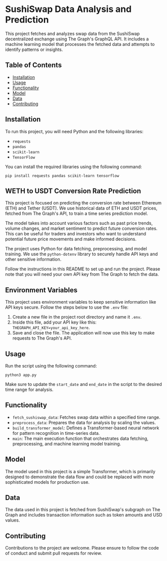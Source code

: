 # SushiSwap Data Analysis and Prediction

This project fetches and analyzes swap data from the SushiSwap decentralized exchange using The Graph's GraphQL API. It includes a machine learning model that processes the fetched data and attempts to identify patterns or insights.

## Table of Contents

- [Installation](#installation)
- [Usage](#usage)
- [Functionality](#functionality)
- [Model](#model)
- [Data](#data)
- [Contributing](#contributing)

## Installation

To run this project, you will need Python and the following libraries:

- `requests`
- `pandas`
- `scikit-learn`
- `TensorFlow`

You can install the required libraries using the following command:
```
pip install requests pandas scikit-learn tensorflow
```

## WETH to USDT Conversion Rate Prediction

This project is focused on predicting the conversion rate between Ethereum (ETH) and Tether (USDT). We use historical data of ETH and USDT prices, fetched from The Graph's API, to train a time series prediction model.

The model takes into account various factors such as past price trends, volume changes, and market sentiment to predict future conversion rates. This can be useful for traders and investors who want to understand potential future price movements and make informed decisions.

The project uses Python for data fetching, preprocessing, and model training. We use the `python-dotenv` library to securely handle API keys and other sensitive information.

Follow the instructions in this README to set up and run the project. Please note that you will need your own API key from The Graph to fetch the data.


## Environment Variables

This project uses environment variables to keep sensitive information like API keys secure. Follow the steps below to use the `.env` file:

1. Create a new file in the project root directory and name it `.env`.
2. Inside this file, add your API key like this: `THEGRAPH_API_KEY=your_api_key_here`.
3. Save and close the file. The application will now use this key to make requests to The Graph's API.



## Usage

Run the script using the following command:
```
python3 app.py
```

Make sure to update the `start_date` and `end_date` in the script to the desired time range for analysis.

## Functionality

- `fetch_sushiswap_data`: Fetches swap data within a specified time range.
- `preprocess_data`: Prepares the data for analysis by scaling the values.
- `build_transformer_model`: Defines a Transformer-based neural network for pattern recognition in time-series data.
- `main`: The main execution function that orchestrates data fetching, preprocessing, and machine learning model training.

## Model

The model used in this project is a simple Transformer, which is primarily designed to demonstrate the data flow and could be replaced with more sophisticated models for production use.

## Data

The data used in this project is fetched from SushiSwap's subgraph on The Graph and includes transaction information such as token amounts and USD values.

## Contributing

Contributions to the project are welcome. Please ensure to follow the code of conduct and submit pull requests for review.